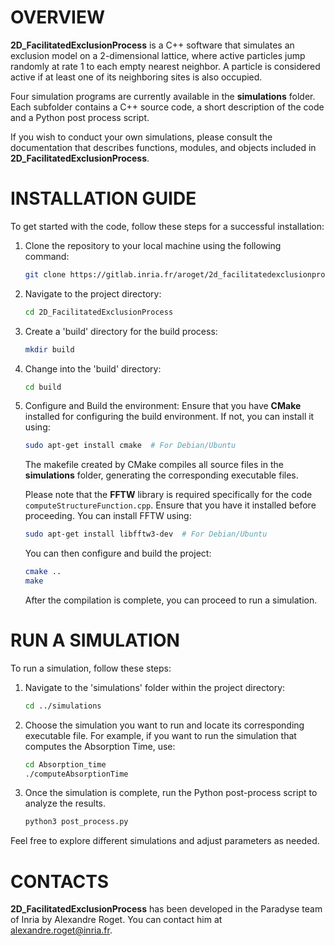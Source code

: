 # OVERVIEW

**2D_FacilitatedExclusionProcess** is a C++ software that simulates an exclusion model on a 2-dimensional lattice, where active particles jump randomly at rate 1 to each empty nearest neighbor. A particle is considered active if at least one of its neighboring sites is also occupied.

Four simulation programs are currently available in the **simulations** folder. Each subfolder contains a C++ source code, a short description of the code and a Python post process script.

If you wish to conduct your own simulations, please consult the documentation that describes functions, modules, and objects included in  **2D_FacilitatedExclusionProcess**.

# INSTALLATION GUIDE

To get started with the code, follow these steps for a successful installation:

1. Clone the repository to your local machine using the following command:
    ```bash
    git clone https://gitlab.inria.fr/aroget/2d_facilitatedexclusionprocess.git
    ```

2. Navigate to the project directory:
    ```bash
    cd 2D_FacilitatedExclusionProcess
    ```

3. Create a 'build' directory for the build process:
    ```bash
    mkdir build
    ```

4. Change into the 'build' directory:
    ```bash
    cd build
    ```

5. Configure and Build the environment:
   Ensure that you have **CMake** installed for configuring the build environment. If not, you can install it using:
    ```bash
    sudo apt-get install cmake  # For Debian/Ubuntu
    ```
   The makefile created by CMake compiles all source files in the **simulations** folder, generating the corresponding executable files.

   Please note that the **FFTW** library is required specifically for the code `computeStructureFunction.cpp`. Ensure that you have it installed before proceeding. You can install FFTW using:
    ```bash
    sudo apt-get install libfftw3-dev  # For Debian/Ubuntu
    ```

   You can then configure and build the project:
    ```bash
    cmake ..
    make
    ```

   After the compilation is complete, you can proceed to run a simulation.

# RUN A SIMULATION

To run a simulation, follow these steps:

1. Navigate to the 'simulations' folder within the project directory:
    ```bash
    cd ../simulations
    ```

2. Choose the simulation you want to run and locate its corresponding executable file. For example, if you want to run the simulation that computes the Absorption Time, use:
    ```bash
    cd Absorption_time
    ./computeAbsorptionTime
    ```

3. Once the simulation is complete, run the Python post-process script to analyze the results.
    ```bash
    python3 post_process.py
    ```

Feel free to explore different simulations and adjust parameters as needed.

# CONTACTS

**2D_FacilitatedExclusionProcess** has been developed in the Paradyse team of Inria by Alexandre Roget. You can contact him at alexandre.roget@inria.fr.
